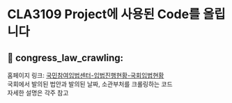 CLA3109 Project에 사용된 Code를 올립니다
=======

:ocean: **congress_law_crawling:**
--------------


홈페이지 링크: [국민참여입법센터-입법진행현황-국회입법현황](https://opinion.lawmaking.go.kr/gcom/nsmLmSts/out?pageIndex=1)
<br/>
국회에서 발의된 법안과 발의된 날짜, 소관부처를 크롤링하는 코드
<br/>
자세한 설명은 각주 참고

